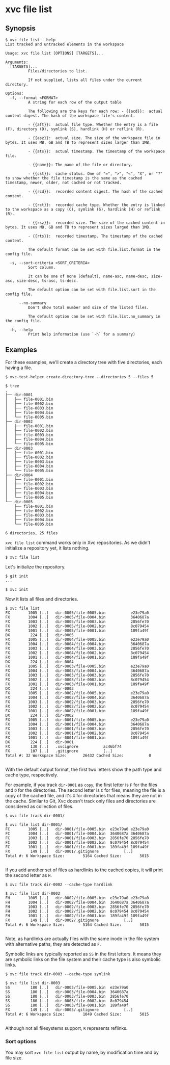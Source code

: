 # xvc file list


## Synopsis 

```console
$ xvc file list --help
List tracked and untracked elements in the workspace

Usage: xvc file list [OPTIONS] [TARGETS]...

Arguments:
  [TARGETS]...
          Files/directories to list.
          
          If not supplied, lists all files under the current directory.

Options:
  -f, --format <FORMAT>
          A string for each row of the output table
          
          The following are the keys for each row: - {{acd}}:  actual content digest. The hash of the workspace file's content.
          
          - {{aft}}:  actual file type. Whether the entry is a file (F), directory (D), symlink (S), hardlink (H) or reflink (R).
          
          - {{asz}}:  actual size. The size of the workspace file in bytes. It uses MB, GB and TB to represent sizes larger than 1MB.
          
          - {{ats}}:  actual timestamp. The timestamp of the workspace file.
          
          - {{name}}: The name of the file or directory.
          
          - {{cst}}:  cache status. One of "=", ">", "<", "X", or "?" to show whether the file timestamp is the same as the cached timestamp, newer, older, not cached or not tracked.
          
          - {{rcd}}:  recorded content digest. The hash of the cached content.
          
          - {{rct}}:  recorded cache type. Whether the entry is linked to the workspace as a copy (C), symlink (S), hardlink (H) or reflink (R).
          
          - {{rsz}}:  recorded size. The size of the cached content in bytes. It uses MB, GB and TB to represent sizes larged than 1MB.
          
          - {{rts}}:  recorded timestamp. The timestamp of the cached content.
          
          The default format can be set with file.list.format in the config file.

  -s, --sort-criteria <SORT_CRITERIA>
          Sort column.
          
          It can be one of none (default), name-asc, name-desc, size-asc, size-desc, ts-asc, ts-desc.
          
          The default option can be set with file.list.sort in the config file.

      --no-summary
          Don't show total number and size of the listed files.
          
          The default option can be set with file.list.no_summary in the config file.

  -h, --help
          Print help information (use `-h` for a summary)

```

## Examples

For these examples, we'll create a directory tree with five directories, each
having a file.

```console
$ xvc-test-helper create-directory-tree --directories 5 --files 5

$ tree
.
├── dir-0001
│   ├── file-0001.bin
│   ├── file-0002.bin
│   ├── file-0003.bin
│   ├── file-0004.bin
│   └── file-0005.bin
├── dir-0002
│   ├── file-0001.bin
│   ├── file-0002.bin
│   ├── file-0003.bin
│   ├── file-0004.bin
│   └── file-0005.bin
├── dir-0003
│   ├── file-0001.bin
│   ├── file-0002.bin
│   ├── file-0003.bin
│   ├── file-0004.bin
│   └── file-0005.bin
├── dir-0004
│   ├── file-0001.bin
│   ├── file-0002.bin
│   ├── file-0003.bin
│   ├── file-0004.bin
│   └── file-0005.bin
└── dir-0005
    ├── file-0001.bin
    ├── file-0002.bin
    ├── file-0003.bin
    ├── file-0004.bin
    └── file-0005.bin

6 directories, 25 files

```

`xvc file list` command works only in Xvc repositories. As we didn't initialize
a repository yet, it lists nothing.

```console
$ xvc file list 
```

Let's initialize the repository. 

```console
$ git init
...

$ xvc init

```

Now it lists all files and directories.

```console
$ xvc file list
FX        1005 [..]   dir-0005/file-0005.bin           e23e79a0
FX        1004 [..]   dir-0005/file-0004.bin           3640687a
FX        1003 [..]   dir-0005/file-0003.bin           2856fe70
FX        1002 [..]   dir-0005/file-0002.bin           8c079454
FX        1001 [..]   dir-0005/file-0001.bin           189fa49f
DX         224 [..]   dir-0005                   
FX        1005 [..]   dir-0004/file-0005.bin           e23e79a0
FX        1004 [..]   dir-0004/file-0004.bin           3640687a
FX        1003 [..]   dir-0004/file-0003.bin           2856fe70
FX        1002 [..]   dir-0004/file-0002.bin           8c079454
FX        1001 [..]   dir-0004/file-0001.bin           189fa49f
DX         224 [..]   dir-0004                   
FX        1005 [..]   dir-0003/file-0005.bin           e23e79a0
FX        1004 [..]   dir-0003/file-0004.bin           3640687a
FX        1003 [..]   dir-0003/file-0003.bin           2856fe70
FX        1002 [..]   dir-0003/file-0002.bin           8c079454
FX        1001 [..]   dir-0003/file-0001.bin           189fa49f
DX         224 [..]   dir-0003                   
FX        1005 [..]   dir-0002/file-0005.bin           e23e79a0
FX        1004 [..]   dir-0002/file-0004.bin           3640687a
FX        1003 [..]   dir-0002/file-0003.bin           2856fe70
FX        1002 [..]   dir-0002/file-0002.bin           8c079454
FX        1001 [..]   dir-0002/file-0001.bin           189fa49f
DX         224 [..]   dir-0002                   
FX        1005 [..]   dir-0001/file-0005.bin           e23e79a0
FX        1004 [..]   dir-0001/file-0004.bin           3640687a
FX        1003 [..]   dir-0001/file-0003.bin           2856fe70
FX        1002 [..]   dir-0001/file-0002.bin           8c079454
FX        1001 [..]   dir-0001/file-0001.bin           189fa49f
DX         224 [..]   dir-0001                   
FX         130 [..]   .xvcignore           ac46bf74
FX         107 [..]   .gitignore           [..]
Total #: 32 Workspace Size:       26432 Cached Size:           0


```

With the default output format, the first two letters show the path type and
cache type, respectively. 

For example, if you track `dir-0001` as `copy`, the first letter is `F` for the
files and `D` for the directories. The second letter is `C` for files, meaning
the file is a copy of the cached file, and it's `X` for directories that means
they are not in the cache. Similar to Git, Xvc doesn't track only files and
directories are considered as collection of files.

```console
$ xvc file track dir-0001/

$ xvc file list dir-0001/
FC        1005 [..]   dir-0001/file-0005.bin  e23e79a0 e23e79a0
FC        1004 [..]   dir-0001/file-0004.bin  3640687a 3640687a
FC        1003 [..]   dir-0001/file-0003.bin  2856fe70 2856fe70
FC        1002 [..]   dir-0001/file-0002.bin  8c079454 8c079454
FC        1001 [..]   dir-0001/file-0001.bin  189fa49f 189fa49f
FX         149 [..]   dir-0001/.gitignore           [..]
Total #: 6 Workspace Size:        5164 Cached Size:        5015


```

If you add another set of files as hardlinks to the cached copies, it will
print the second letter as `H`.

```console
$ xvc file track dir-0002 --cache-type hardlink

$ xvc file list dir-0002
FH        1005 [..]   dir-0002/file-0005.bin  e23e79a0 e23e79a0
FH        1004 [..]   dir-0002/file-0004.bin  3640687a 3640687a
FH        1003 [..]   dir-0002/file-0003.bin  2856fe70 2856fe70
FH        1002 [..]   dir-0002/file-0002.bin  8c079454 8c079454
FH        1001 [..]   dir-0002/file-0001.bin  189fa49f 189fa49f
FX         149 [..]   dir-0002/.gitignore           [..]
Total #: 6 Workspace Size:        5164 Cached Size:        5015


```

Note, as hardlinks are actually files with the same inode in the file system
with alternative paths, they are detected as `F`. 

Symbolic links are typically reported as `SS` in the first letters. 
It means they are symbolic links on the file system and their cache type is also
symbolic links. 

```console
$ xvc file track dir-0003 --cache-type symlink

$ xvc file list dir-0003
SS         180 [..]   dir-0003/file-0005.bin  e23e79a0         
SS         180 [..]   dir-0003/file-0004.bin  3640687a         
SS         180 [..]   dir-0003/file-0003.bin  2856fe70         
SS         180 [..]   dir-0003/file-0002.bin  8c079454         
SS         180 [..]   dir-0003/file-0001.bin  189fa49f         
FX         149 [..]   dir-0003/.gitignore           [..]
Total #: 6 Workspace Size:        1049 Cached Size:        5015


```

Although not all filesystems support, `R` represents reflinks. 

### Sort options

You may sort `xvc file list` output by name, by modification time and by file
size. 
